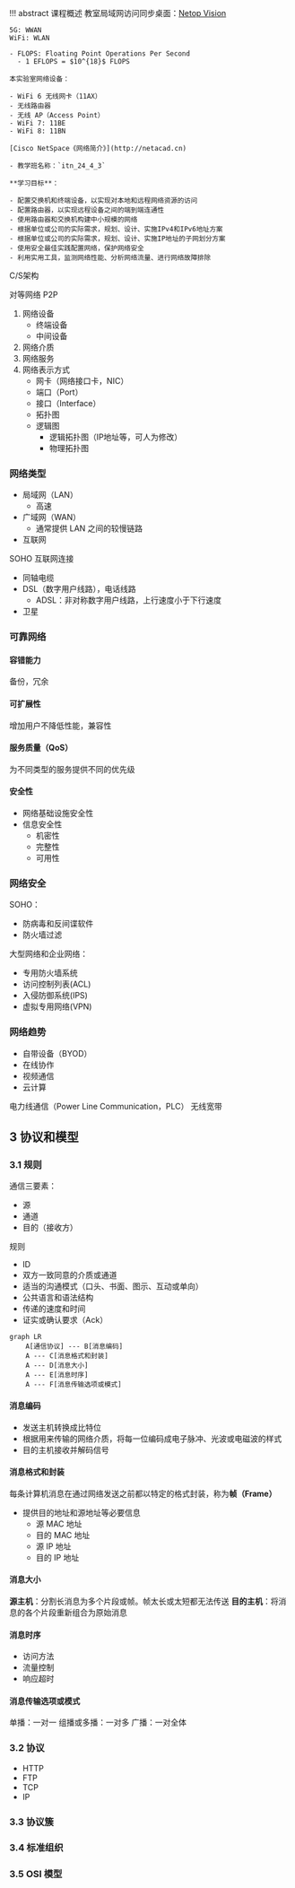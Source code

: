 !!! abstract 课程概述
    教室局域网访问同步桌面：[Netop Vision](192.168.3.3)

    5G: WWAN
    WiFi: WLAN

    - FLOPS: Floating Point Operations Per Second
      - 1 EFLOPS = $10^{18}$ FLOPS

    本实验室网络设备：

    - WiFi 6 无线网卡（11AX）
    - 无线路由器
    - 无线 AP（Access Point）
    - WiFi 7: 11BE
    - WiFi 8: 11BN

    [Cisco NetSpace《网络简介》](http://netacad.cn)

    - 教学班名称：`itn_24_4_3`

    **学习目标**：

    - 配置交换机和终端设备，以实现对本地和远程网络资源的访问
    - 配置路由器，以实现远程设备之间的端到端连通性
    - 使用路由器和交换机构建中小规模的网络
    - 根据单位或公司的实际需求，规划、设计、实施IPv4和IPv6地址方案
    - 根据单位或公司的实际需求，规划、设计、实施IP地址的子网划分方案
    - 使用安全最佳实践配置网络，保护网络安全
    - 利用实用工具，监测网络性能、分析网络流量、进行网络故障排除

C/S架构

对等网络 P2P

1. 网络设备
   - 终端设备
   - 中间设备
2. 网络介质
3. 网络服务
4. 网络表示方式
    - 网卡（网络接口卡，NIC）
    - 端口（Port）
    - 接口（Interface）
    - 拓扑图
    - 逻辑图
      - 逻辑拓扑图（IP地址等，可人为修改）
      - 物理拓扑图

### 网络类型

- 局域网（LAN）
  - 高速
- 广域网（WAN）
  - 通常提供 LAN 之间的较慢链路
- 互联网

SOHO 互联网连接

- 同轴电缆
- DSL（数字用户线路），电话线路
  - ADSL：非对称数字用户线路，上行速度小于下行速度
- 卫星

### 可靠网络

#### 容错能力

备份，冗余

#### 可扩展性

增加用户不降低性能，兼容性

#### 服务质量（QoS）

为不同类型的服务提供不同的优先级

#### 安全性

- 网络基础设施安全性
- 信息安全性
  - 机密性
  - 完整性
  - 可用性

### 网络安全

SOHO：
- 防病毒和反间谍软件
- 防火墙过滤

大型网络和企业网络：
- 专用防火墙系统
- 访问控制列表(ACL)
- 入侵防御系统(IPS)
- 虚拟专用网络(VPN)

### 网络趋势

- 自带设备（BYOD）
- 在线协作
- 视频通信
- 云计算

电力线通信（Power Line Communication，PLC）
无线宽带

## 3 协议和模型

### 3.1 规则

通信三要素：
- 源
- 通道
- 目的（接收方）

规则
- ID
- 双方一致同意的介质或通道
- 适当的沟通模式（口头、书面、图示、互动或单向）
- 公共语言和语法结构
- 传递的速度和时间
- 证实或确认要求（Ack）

```mermaid
graph LR
    A[通信协议] --- B[消息编码]
    A --- C[消息格式和封装]
    A --- D[消息大小]
    A --- E[消息时序]
    A --- F[消息传输选项或模式]
```

#### 消息编码

- 发送主机转换成比特位
- 根据用来传输的网络介质，将每一位编码成电子脉冲、光波或电磁波的样式
- 目的主机接收并解码信号

#### 消息格式和封装

每条计算机消息在通过网络发送之前都以特定的格式封装，称为**帧（Frame）**

- 提供目的地址和源地址等必要信息
  - 源 MAC 地址
  - 目的 MAC 地址
  - 源 IP 地址
  - 目的 IP 地址

#### 消息大小

**源主机**：分割长消息为多个片段或帧。帧太长或太短都无法传送
**目的主机**：将消息的各个片段重新组合为原始消息

#### 消息时序

- 访问方法
- 流量控制
- 响应超时

#### 消息传输选项或模式

单播：一对一
组播或多播：一对多
广播：一对全体

### 3.2 协议

- HTTP
- FTP
- TCP
- IP

### 3.3 协议簇

### 3.4 标准组织

### 3.5 OSI 模型